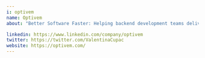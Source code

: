 ```yaml
---
i: optivem
name: Optivem
about: "Better Software Faster: Helping backend development teams deliver quality software faster with TDD, Clean Architecture & Clean Code"

linkedin: https://www.linkedin.com/company/optivem
twitter: https://twitter.com/ValentinaCupac
website: https://optivem.com/
---
```


<!-- ---
i: 

name: 

linkedin: 
twitter: 
website: 
--- -->